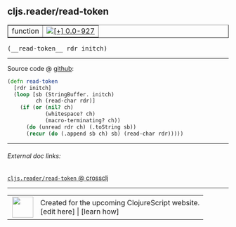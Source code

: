 ## cljs.reader/read-token



 <table border="1">
<tr>
<td>function</td>
<td><a href="https://github.com/cljsinfo/cljs-api-docs/tree/0.0-927"><img valign="middle" alt="[+] 0.0-927" title="Added in 0.0-927" src="https://img.shields.io/badge/+-0.0--927-lightgrey.svg"></a> </td>
</tr>
</table>


 <samp>
(__read-token__ rdr initch)<br>
</samp>

---







Source code @ [github](https://github.com/clojure/clojurescript/blob/r3195/src/cljs/cljs/reader.cljs#L79-L87):

```clj
(defn read-token
  [rdr initch]
  (loop [sb (StringBuffer. initch)
         ch (read-char rdr)]
    (if (or (nil? ch)
            (whitespace? ch)
            (macro-terminating? ch))
      (do (unread rdr ch) (.toString sb))
      (recur (do (.append sb ch) sb) (read-char rdr)))))
```

<!--
Repo - tag - source tree - lines:

 <pre>
clojurescript @ r3195
└── src
    └── cljs
        └── cljs
            └── <ins>[reader.cljs:79-87](https://github.com/clojure/clojurescript/blob/r3195/src/cljs/cljs/reader.cljs#L79-L87)</ins>
</pre>

-->

---



###### External doc links:

[`cljs.reader/read-token` @ crossclj](http://crossclj.info/fun/cljs.reader.cljs/read-token.html)<br>

---

 <table>
<tr><td>
<img valign="middle" align="right" width="48px" src="http://i.imgur.com/Hi20huC.png">
</td><td>
Created for the upcoming ClojureScript website.<br>
[edit here] | [learn how]
</td></tr></table>

[edit here]:https://github.com/cljsinfo/cljs-api-docs/blob/master/cljsdoc/cljs.reader/read-token.cljsdoc
[learn how]:https://github.com/cljsinfo/cljs-api-docs/wiki/cljsdoc-files

<!--

This information was too distracting to show to readers, but I'll leave it
commented here since it is helpful to:

- pretty-print the data used to generate this document
- and show how to retrieve that data



The API data for this symbol:

```clj
{:ns "cljs.reader",
 :name "read-token",
 :type "function",
 :signature ["[rdr initch]"],
 :source {:code "(defn read-token\n  [rdr initch]\n  (loop [sb (StringBuffer. initch)\n         ch (read-char rdr)]\n    (if (or (nil? ch)\n            (whitespace? ch)\n            (macro-terminating? ch))\n      (do (unread rdr ch) (.toString sb))\n      (recur (do (.append sb ch) sb) (read-char rdr)))))",
          :title "Source code",
          :repo "clojurescript",
          :tag "r3195",
          :filename "src/cljs/cljs/reader.cljs",
          :lines [79 87]},
 :full-name "cljs.reader/read-token",
 :full-name-encode "cljs.reader/read-token",
 :history [["+" "0.0-927"]]}

```

Retrieve the API data for this symbol:

```clj
;; from Clojure REPL
(require '[clojure.edn :as edn])
(-> (slurp "https://raw.githubusercontent.com/cljsinfo/cljs-api-docs/catalog/cljs-api.edn")
    (edn/read-string)
    (get-in [:symbols "cljs.reader/read-token"]))
```

-->
